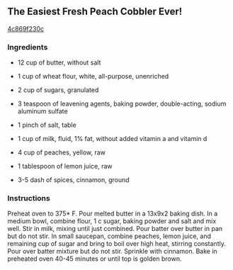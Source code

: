 ## The Easiest Fresh Peach Cobbler Ever!

[4c869f230c](http://www.food.com/recipe/the-easiest-fresh-peach-cobbler-ever-101767)

### Ingredients

 - 12 cup of butter, without salt

 - 1 cup of wheat flour, white, all-purpose, unenriched

 - 2 cup of sugars, granulated

 - 3 teaspoon of leavening agents, baking powder, double-acting, sodium aluminum sulfate

 - 1 pinch of salt, table

 - 1 cup of milk, fluid, 1% fat, without added vitamin a and vitamin d

 - 4 cup of peaches, yellow, raw

 - 1 tablespoon of lemon juice, raw

 - 3-5 dash of spices, cinnamon, ground

### Instructions

Preheat oven to 375* F. Pour melted butter in a 13x9x2 baking dish. In a medium bowl, combine flour, 1 c sugar, baking powder and salt and mix well. Stir in milk, mixing until just combined. Pour batter over butter in pan but do not stir. In small saucepan, combine peaches, lemon juice, and remaining cup of sugar and bring to boil over high heat, stirring constantly. Pour over batter mixture but do not stir. Sprinkle with cinnamon. Bake in preheated oven 40-45 minutes or until top is golden brown.